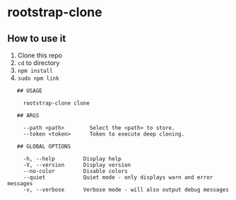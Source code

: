 # rootstrap-clone

## How to use it
1) Clone this repo
2) `cd` to directory
3) `npm install`
4) `sudo npm link`

```
   ## USAGE

     rootstrap-clone clone

   ## ARGS

     --path <path>        Select the <path> to store.
     --token <token>      Token to execute deep cloning.

   ## GLOBAL OPTIONS

     -h, --help         Display help
     -V, --version      Display version
     --no-color         Disable colors
     --quiet            Quiet mode - only displays warn and error messages
     -v, --verbose      Verbose mode - will also output debug messages
```
